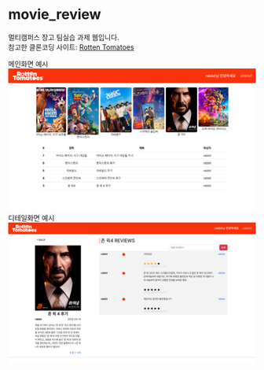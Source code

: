 # movie_review
멀티캠퍼스 장고 팀실습 과제 웹입니다.  
참고한 클론코딩 사이트: [Rotten Tomatoes](https://www.rottentomatoes.com/)

메인화면 예시
![main](./clone-main.png)
디테일화면 예시
![detail](./clone-2.png)
